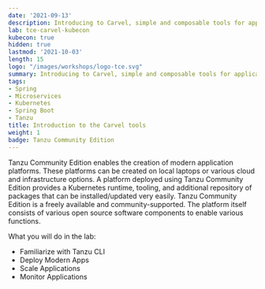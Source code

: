 ```yaml
---
date: '2021-09-13'
description: Introducing to Carvel, simple and composable tools for application
lab: tce-carvel-kubecon
kubecon: true
hidden: true
lastmod: '2021-10-03'
length: 15
logo: "/images/workshops/logo-tce.svg"
summary: Introducing to Carvel, simple and composable tools for application
tags:
- Spring
- Microservices
- Kubernetes
- Spring Boot
- Tanzu
title: Introduction to the Carvel tools
weight: 1
badge: Tanzu Community Edition
---
```


Tanzu Community Edition enables the creation of modern application platforms. These platforms can be created on local laptops or various cloud and infrastructure options. A platform deployed using Tanzu Community Edition provides a Kubernetes runtime, tooling, and additional repository of packages that can be installed/updated very easily. Tanzu Community Edition is a freely available and community-supported. The platform itself consists of various open source software components to enable various functions. 

What you will do in the lab:
- Familiarize with Tanzu CLI
- Deploy Modern Apps
- Scale Applications
- Monitor Applications